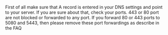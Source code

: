 First of all make sure that A record is entered in your DNS settings and point to your server. If you are sure about that, check your ports. 443 or 80 port are not blocked or forwarded to any port. If you forward 80 or 443 ports to 5080 and 5443, then please remove these port forwardings as describe in the FAQ